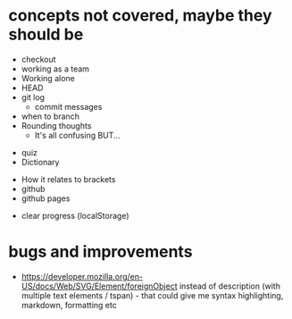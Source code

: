 # concepts not covered, maybe they should be

- checkout
- working as a team
- Working alone
- HEAD
- git log
  - commit messages
- when to branch
- Rounding thoughts
  - It's all confusing BUT...

* quiz
* Dictionary

- How it relates to brackets
- github
- github pages

* clear progress (localStorage)

# bugs and improvements

- https://developer.mozilla.org/en-US/docs/Web/SVG/Element/foreignObject instead of description (with multiple text elements / tspan) - that could give me syntax highlighting, markdown, formatting etc
